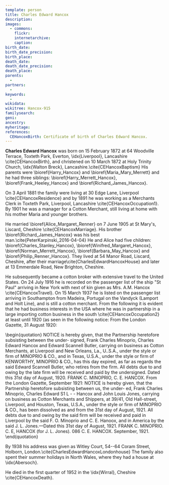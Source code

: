 ```yaml
---
template: person
title: Charles Edward Hancox
description:
images:
  - commons: 
    flickr: 
    internetarchive: 
    caption: 
birth_date: 
birth_date_precision: 
birth_place: 
death_date: 
death_date_precision: 
death_place: 
parents:
  - 
partners:
  - 
keywords:
  - 
wikidata: 
wikitree: Hancox-915
familysearch: 
geni: 
ancestry: 
myheritage: 
references:
  CEHancoxBirth: Certificate of birth of Charles Edward Hancox.
---
```


**Charles Edward Hancox** was born on 15 February 1872 at 64 Woodville Terrace, Toxteth Park, Everton, \idx{Liverpool}, Lancashire \cite{CEHancoxBirth},
and christened on 10 March 1872 at Holy Trinity Church, \idx{Walton Breck}, Lancashire.\cite{CEHancoxBaptism}
His parents were \bioref{Harry_Hancox} and \bioref{Maria_Mary_Merrett} and he had three siblings:
\bioref{Harry_Merrett_Hancox}, \bioref{Frank_Heeley_Hancox} and \bioref{Richard_James_Hancox}.

On 3 April 1881 the family were living at 30 Edge Lane, Liverpool \cite{CEHancoxResidence}
and by 1891 he was working as a Merchants Clerk in Toxteth Park, Liverpool, Lancashire \cite{CEHancoxOccupation1}.
By 1901 he was a manager for a Cotton Merchant, still living at home with his mother Maria and younger brothers.

He married \bioref{Alice_Margaret_Renner} on 7 June 1905 at St Mary's, Liscard, Cheshire \cite{CEHancoxMarriage}.
His brother \bioref{Richard_James_Hancox} was his best man.\cite{PeterKarpinski_2016-04-04}
He and Alice had five children: \bioref{Charles_Stanley_Hancox}, \bioref{Winifred_Margaret_Hancox}, \bioref{Norman_Merrett_Hancox}, \bioref{Barbara_May_Hancox} and \bioref{Philip_Renner_Hancox}.
They lived at 54 Manor Road, Liscard, Cheshire, after their marriage\cite{CharlesEdwardHancoxHouse} and later at 13 Emmerdale Road, New Brighton, Cheshire. 

He subsequently became a cotton broker with extensive travel to the United States.  On 24 July 1916 he is recorded on the passenger list of the ship "St Paul" arriving in New York with next of kin given as Mrs. A.M. Hancox \cite{CEHancoxTravel}. On 15 March 1937 he is listed on the passenger list arriving in Southampton from Madeira, Portugal on the Vandyck (Lamport and Holt Line), and is still a cotton merchant. From the following it is evident that he had business interests in the USA where he was in partnership in a large importing cotton business in the south \cite{CEHancoxOccupation2} at least until 1920 (as seen in the following notice:
From the London Gazette, 31 August 1920:

\begin{quotation}
NOTICE is hereby given, that the Partnership heretofore subsisting between the under- signed, Frank Charles Minoprio, Charles Edward Hancox and Edward Scannell Butler, carrying on business as Cotton Merchants, at Liverpool and New Orleans, La., U..S.A., under the style or firm of MINOPRIO \& CO., and in Texas, U.S.A., under the style or firm of KENWORTHY, MINOPRIO \& CO., has this day expired, as far as regards the said Edward Scannell Butler, who retires from the firm. All debts due to and owing by the late firm will be received and paid by the undersigned. Dated this 31st day of August, 1920. FRANK C. MINOPRIO, C. E. HANCOX. From the London Gazette, September 1921: NOTICE is hereby given, that the Partnership heretofore subsisting between us, the under- ed, Frank Charles Minoprio, Charles Edward S1 L - - Hancox and John Louis Jones, carrying on business as Cotton Merchants and Shippers, at 39/41, Old Hall-street, Liverpool, and Houston, Texas, U.S.A., under the style or firm of MINOPRIO \& CO., has been dissolved as and from the 31st day of August, 1921. All debts due to and owing by the said firm will be received and paid in Liverpool by the said F. O. Minoprio and C. E. Hanoox, and in America by the said J. L. Jones.—Dated this 31st day of August, 1921. FRANK C. MINOPRIO. C. E, HANCOX (for J. L. Jones). 086 C. E. HANCOX. September, 1921.
\end{quotation}

By 1938 his address was given as Witley Court, 54--64 Coram Street, Holborn, London.\cite{CharlesEdwardHancoxLondonhouse}  The family also spent their summer holidays in North Wales, where they had a house at \idx{Abersoch}.

He died in the first quarter of 1952 in the \idx{Wirral}, Cheshire \cite{CEHancoxDeath}.
